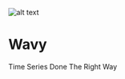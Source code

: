 ![alt text](https://github.com/logspace-ai/wavy/blob/main/wavy_logo.png)

# Wavy
Time Series Done The Right Way
